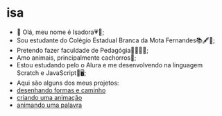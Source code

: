 # isa
- 👋 Olá, meu nome é Isadora💗💫;
- Sou estudante do Colégio Estadual Branca da Mota Fernandes📚🖋💯;
- Pretendo fazer faculdade de Pedagógia👩‍🎓👩‍🏫;
- Amo animais, principalmente cachorros🐾;
- Estou estudando pelo o Alura e me desenvolvendo na linguagem Scratch e JavaScript👾🖥;
- Aqui são alguns dos meus projetos:
- [desenhando formas e caminho](https://editor.p5js.org/padilha.isadora/full/DrUTCAv4J)
- [criando uma animação](https://editor.p5js.org/padilha.isadora/full/ux81Z3HEQ)
- [animando uma palavra](https://editor.p5js.org/padilha.isadora/full/ZiilMd5rd)
